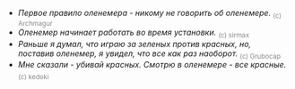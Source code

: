   * _Первое правило оленемера - никому не говорить об оленемере._ <font color='#888888'><sub>(с) Archmagur</sub></font>
  * _Оленемер начинает работать во время установки._ <font color='#888888'><sub>(с) sirmax</sub></font>
  * _Раньше я думал, что играю за зеленых против красных, но, поставив оленемер, я увидел, что все как раз наоборот._ <font color='#888888'><sub>(с) Grubocap</sub></font>
  * _Мне сказали - убивай красных. Смотрю в оленемере - все красные._ <font color='#888888'><sub>(с) kedoki</sub></font>